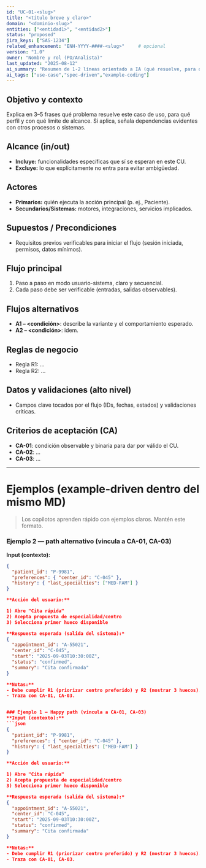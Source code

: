 ```yaml
---
id: "UC-01-<slug>"
title: "<título breve y claro>"
domain: "<dominio-slug>"
entities: ["<entidad1>", "<entidad2>"]
status: "proposed"
jira_keys: ["SAS-1234"]
related_enhancement: "ENH-YYYY-####-<slug>"     # opcional
version: "1.0"
owner: "Nombre y rol (PO/Analista)"
last_updated: "2025-08-12"
ai_summary: "Resumen de 1-2 líneas orientado a IA (qué resuelve, para quién)."
ai_tags: ["use-case","spec-driven","example-coding"]
---
```


## Objetivo y contexto
Explica en 3–5 frases qué problema resuelve este caso de uso, para qué perfil y con qué límite de alcance. Si aplica, señala dependencias evidentes con otros procesos o sistemas.

## Alcance (in/out)
- **Incluye:** funcionalidades específicas que sí se esperan en este CU.
- **Excluye:** lo que explícitamente no entra para evitar ambigüedad.

## Actores
- **Primarios:** quién ejecuta la acción principal (p. ej., Paciente).
- **Secundarios/Sistemas:** motores, integraciones, servicios implicados.

## Supuestos / Precondiciones
- Requisitos previos verificables para iniciar el flujo (sesión iniciada, permisos, datos mínimos).

## Flujo principal
1. Paso a paso en modo usuario-sistema, claro y secuencial.
2. Cada paso debe ser verificable (entradas, salidas observables).

## Flujos alternativos
- **A1 – <condición>**: describe la variante y el comportamiento esperado.
- **A2 – <condición>**: idem.

## Reglas de negocio
- Regla R1: …
- Regla R2: …

## Datos y validaciones (alto nivel)
- Campos clave tocados por el flujo (IDs, fechas, estados) y validaciones críticas.

## Criterios de aceptación (CA)
- **CA-01**: condición observable y binaria para dar por válido el CU.
- **CA-02**: …
- **CA-03**: …

---

# Ejemplos (example-driven dentro del mismo MD)

> Los copilotos aprenden rápido con ejemplos claros. Mantén este formato.

### Ejemplo 2 — path alternativo (vincula a CA-01, CA-03)
**Input (contexto):**
```json
{
  "patient_id": "P-9981",
  "preferences": { "center_id": "C-045" },
  "history": { "last_specialties": ["MED-FAM"] }
}

**Acción del usuario:**

1) Abre "Cita rápida"
2) Acepta propuesta de especialidad/centro
3) Selecciona primer hueco disponible

**Respuesta esperada (salida del sistema):*
{
  "appointment_id": "A-55021",
  "center_id": "C-045",
  "start": "2025-09-03T10:30:00Z",
  "status": "confirmed",
  "summary": "Cita confirmada"
}

**Notas:**
- Debe cumplir R1 (priorizar centro preferido) y R2 (mostrar 3 huecos).
- Traza con CA-01, CA-03.


### Ejemplo 1 — Happy path (vincula a CA-01, CA-03)
**Input (contexto):**
```json
{
  "patient_id": "P-9981",
  "preferences": { "center_id": "C-045" },
  "history": { "last_specialties": ["MED-FAM"] }
}

**Acción del usuario:**

1) Abre "Cita rápida"
2) Acepta propuesta de especialidad/centro
3) Selecciona primer hueco disponible

**Respuesta esperada (salida del sistema):*
{
  "appointment_id": "A-55021",
  "center_id": "C-045",
  "start": "2025-09-03T10:30:00Z",
  "status": "confirmed",
  "summary": "Cita confirmada"
}

**Notas:**
- Debe cumplir R1 (priorizar centro preferido) y R2 (mostrar 3 huecos).
- Traza con CA-01, CA-03.


